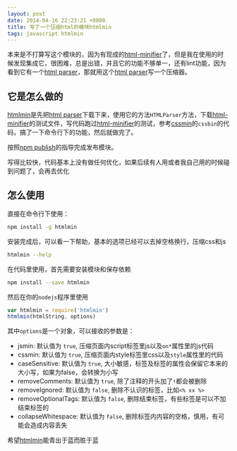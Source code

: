 ```yaml
---
layout: post
date: 2014-04-16 22:23:21 +0800
title: 写了一个压缩html的模块htmlmin
tags: javascript htmlmin
---
```


本来是不打算写这个模块的，因为有现成的[html-minifier]了，但是我在使用的时候发现集成它，很困难，总是出错，并且它的功能不够单一，还有lint功能，因为看到它有一个[html parser]，那就用这个[html parser]写一个压缩器。

## 它是怎么做的

[htmlmin]是先把[html parser]下载下来，使用它的方法`HTMLParser`方法，下载[html-minifier]的测试文件，写代码跑过[html-minifier]的测试，参考[cssmin]的`cssbin`的代码，搞了一下命令行下的功能，然后就做完了。

按照[npm publish]的指导完成发布模块。

写得比较快，代码基本上没有做任何优化，如果后续有人用或者我自己用的时候碰到问题了，会再去优化

## 怎么使用

直接在命令行下使用：

```bash
npm install -g htmlmin
```
安装完成后，可以看一下帮助，基本的选项已经可以去掉空格换行，压缩css和js

```bash
htmlmin --help
````

在代码里使用，首先需要安装模块和保存依赖

```bash
npm install --save htmlmin
```

然后在你的`nodejs`程序里使用

```javascript
var htmlmin = require('htmlmin')
htmlmin(htmlString, options)
```

其中`options`是一个对象，可以接收的参数是：

* jsmin: 默认值为 `true`, 压缩页面内script标签里js以及`on*`属性里的js代码
* cssmin: 默认值为 `true`, 压缩页面内style标签里css以及`style`属性里的代码
* caseSensitive: 默认值为 `true`, 大小敏感，标签及标签的属性会保留它本来的大小写，如果为false，会转换为小写
* removeComments: 默认值为 `true`, 除了注释的开头加了`!`都会被删除
* removeIgnored: 默认值为 `false`, 删除不认识的标签，比如`<% xx %>`
* removeOptionalTags: 默认值为 `false`, 删除结束标签，有些标签是可以不加结束标签的
* collapseWhitespace: 默认值为 `false`, 删除标签内内容的空格，慎用，有可能会造成内容丢失


希望[htmlmin]能青出于蓝而胜于蓝

[cssmin]:https://github.com/jbleuzen/node-cssmin
[npm publish]:https://gist.github.com/coolaj86/1318304
[html parser]:https://github.com/kangax/html-minifier/blob/gh-pages/src/htmlparser.js
[html-minifier]:https://github.com/kangax/html-minifier
[htmlmin]:https://github.com/jserme/htmlmin

